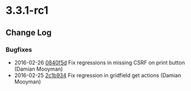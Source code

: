# 3.3.1-rc1

<!--- Changes below this line will be automatically regenerated -->

## Change Log

### Bugfixes

 * 2016-02-26 [0840f5d](https://github.com/silverstripe/silverstripe-framework/commit/0840f5d0212f517f50aaa64412dbf817e1fdc2cb) Fix regressions in missing CSRF on print button (Damian Mooyman)
 * 2016-02-25 [2c1b934](https://github.com/silverstripe/silverstripe-framework/commit/2c1b934ba225101cf02950a461b012463b7b62de) Fix regression in gridfield get actions (Damian Mooyman)
